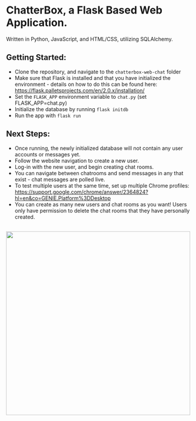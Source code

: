 # ChatterBox, a Flask Based Web Application.

Written in Python, JavaScript, and HTML/CSS, utilizing SQLAlchemy.

## Getting Started:
* Clone the repository, and navigate to the `chatterbox-web-chat` folder
* Make sure that Flask is installed and that you have initialized the environment - details on how to do this can be found here: https://flask.palletsprojects.com/en/2.0.x/installation/
* Set the `FLASK_APP` environment variable to `chat.py` (set FLASK_APP=chat.py)
* Initialize the database by running `flask initdb` 
* Run the app with `flask run`

## Next Steps:
* Once running, the newly initialized database will not contain any user accounts or messages yet.
* Follow the website navigation to create a new user.
* Log-in with the new user, and begin creating chat rooms.
* You can navigate between chatrooms and send messages in any that exist - chat messages are polled live.
* To test multiple users at the same time, set up multiple Chrome profiles: https://support.google.com/chrome/answer/2364824?hl=en&co=GENIE.Platform%3DDesktop
* You can create as many new users and chat rooms as you want! Users only have permission to delete the chat rooms that they have personally created.

<br>
<img src="https://user-images.githubusercontent.com/54992835/129320119-0623b8a0-7269-4fee-8ce0-75ec4b28426c.gif" width="500">
